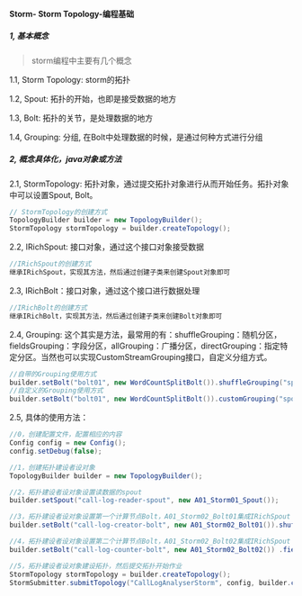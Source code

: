 #### Storm- Storm Topology-编程基础

##### 1, 基本概念

> storm编程中主要有几个概念

1.1, Storm Topology: storm的拓扑

1.2, Spout: 拓扑的开始，也即是接受数据的地方

1.3, Bolt: 拓扑的关节，是处理数据的地方

1.4, Grouping: 分组, 在Bolt中处理数据的时候，是通过何种方式进行分组



##### 2, 概念具体化，java对象或方法

2.1, StormTopology: 拓扑对象，通过提交拓扑对象进行从而开始任务。拓扑对象中可以设置Spout, Bolt。

```java
// StormTopology的创建方式
TopologyBuilder builder = new TopologyBuilder();
StormTopology stormTopology = builder.createTopology();
```

2.2, IRichSpout: 接口对象，通过这个接口对象接受数据

```java
//IRichSpout的创建方式
继承IRichSpout，实现其方法，然后通过创建子类来创建Spout对象即可
```

2.3, IRichBolt：接口对象，通过这个接口进行数据处理

```java
//IRichBolt的创建方式
继承IRichBolt，实现其方法，然后通过创建子类来创建Bolt对象即可
```

2.4, Grouping: 这个其实是方法，最常用的有：shuffleGrouping：随机分区，fieldsGrouping：字段分区，allGrouping：广播分区，directGrouping：指定特定分区。当然也可以实现CustomStreamGrouping接口，自定义分组方式。

```java
//自带的Grouping使用方式
builder.setBolt("bolt01", new WordCountSplitBolt()).shuffleGrouping("spout");
//自定义的Grouping使用方式
builder.setBolt("bolt01", new WordCountSplitBolt()).customGrouping("spout", new IMCustomGrouping());
```



2.5, 具体的使用方法：

```java
//0，创建配置文件，配置相应的内容
Config config = new Config();
config.setDebug(false);

//1，创建拓扑建设者设对象
TopologyBuilder builder = new TopologyBuilder();

//2，拓扑建设者设对象设置读数据的spout
builder.setSpout("call-log-reader-spout", new A01_Storm01_Spout());

//3，拓扑建设者设对象设置第一个计算节点Bolt，A01_Storm02_Bolt01集成IRichSpout
builder.setBolt("call-log-creator-bolt", new A01_Storm02_Bolt01()).shuffleGrouping("call-log-reader-spout");

//4，拓扑建设者设对象设置第二个计算节点Bolt，A01_Storm02_Bolt02集成IRichSpout
builder.setBolt("call-log-counter-bolt", new A01_Storm02_Bolt02()) .fieldsGrouping("call-log-creator-bolt", new Fields("call"));

//5，拓扑建设者设对象建设拓扑，然后提交拓扑开始作业
StormTopology stormTopology = builder.createTopology();
StormSubmitter.submitTopology("CallLogAnalyserStorm", config, builder.createTopology());
```

